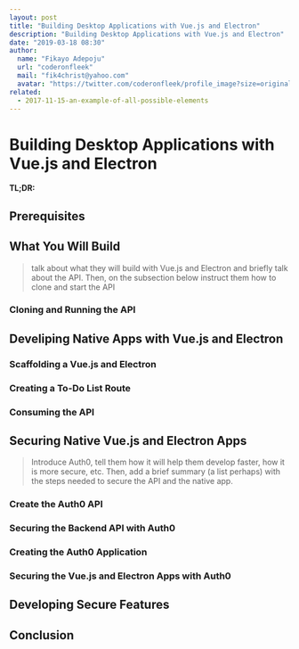 ```yaml
---
layout: post
title: "Building Desktop Applications with Vue.js and Electron"
description: "Building Desktop Applications with Vue.js and Electron"
date: "2019-03-18 08:30"
author:
  name: "Fikayo Adepoju"
  url: "coderonfleek"
  mail: "fik4christ@yahoo.com"
  avatar: "https://twitter.com/coderonfleek/profile_image?size=original"
related:
  - 2017-11-15-an-example-of-all-possible-elements
---
```


# Building Desktop Applications with Vue.js and Electron

**TL;DR:**

## Prerequisites

## What You Will Build

> talk about what they will build with Vue.js and Electron and briefly talk about the API. Then, on the subsection below instruct them how to clone and start the API

### Cloning and Running the API

## Develiping Native Apps with Vue.js and Electron

### Scaffolding a Vue.js and Electron

### Creating a To-Do List Route

### Consuming the API

## Securing Native Vue.js and Electron Apps

> Introduce Auth0, tell them how it will help them develop faster, how it is more secure, etc. Then, add a brief summary (a list perhaps) with the steps needed to secure the API and the native app.

### Create the Auth0 API

### Securing the Backend API with Auth0

### Creating the Auth0 Application

### Securing the Vue.js and Electron Apps with Auth0

## Developing Secure Features

## Conclusion
